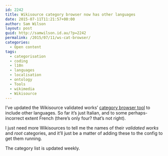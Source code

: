 ```yaml
---
id: 2242
title: Wikisource category browser now has other languages
date: 2015-07-11T11:21:57+00:00
author: Sam Wilson
layout: post
guid: http://samwilson.id.au/?p=2242
permalink: /2015/07/11/ws-cat-browser/
categories:
  - Open content
tags:
  - categorisation
  - coding
  - l10n
  - languages
  - localisation
  - ontology
  - Tools
  - wikimedia
  - Wikisource
---
```

I’ve updated the Wikisource validated works’ [category browser tool](http://tools.wmflabs.org/ws-cat-browser/) to include other languages. So far it’s just Italian, and to some perhaps-incorrect extent French (there’s only four? that’s not right).

I just need more Wikisources to tell me the names of their _validated works_ and _root_ categories, and it’ll just be a matter of adding these to the config to get them running.

The category list is updated weekly.